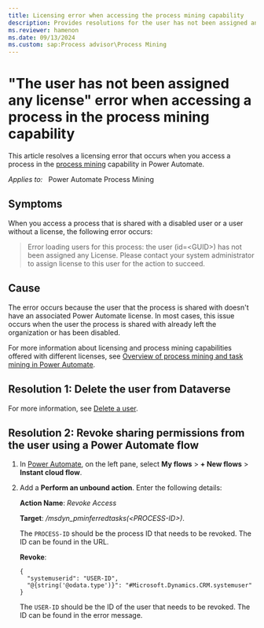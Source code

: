 ```yaml
---
title: Licensing error when accessing the process mining capability
description: Provides resolutions for the user has not been assigned any license error that occurs when accessing a process in Power Automate.
ms.reviewer: hamenon
ms.date: 09/13/2024
ms.custom: sap:Process advisor\Process Mining
---
```

# "The user has not been assigned any license" error when accessing a process in the process mining capability

This article resolves a licensing error that occurs when you access a process in the [process mining](/power-automate/process-mining-overview) capability in Power Automate.

_Applies to:_ &nbsp; Power Automate Process Mining

## Symptoms

When you access a process that is shared with a disabled user or a user without a license, the following error occurs:

> Error loading users for this process: the user (id=\<GUID>) has not been assigned any License. Please contact your system administrator to assign license to this user for the action to succeed.

## Cause

The error occurs because the user that the process is shared with doesn't have an associated Power Automate license. In most cases, this issue occurs when the user the process is shared with already left the organization or has been disabled.

For more information about licensing and process mining capabilities offered with different licenses, see [Overview of process mining and task mining in Power Automate](/power-automate/process-advisor-overview#licensing).

## Resolution 1: Delete the user from Dataverse

For more information, see [Delete a user](/power-apps/developer/data-platform/user-team-entities#delete-a-user).

## Resolution 2: Revoke sharing permissions from the user using a Power Automate flow

1. In [Power Automate](https://make.powerautomate.com/), on the left pane, select **My flows** > **+ New flows** > **Instant cloud flow**.

2. Add a **Perform an unbound action**. Enter the following details:

    **Action Name**: *Revoke Access*

    **Target**: */msdyn_pminferredtasks(\<PROCESS-ID>)*.

    The `PROCESS-ID` should be the process ID that needs to be revoked. The ID can be found in the URL.

    **Revoke**:

    ```http
    {
      "systemuserid": "USER-ID",
      "@{string('@odata.type')}": "#Microsoft.Dynamics.CRM.systemuser"
    }
    ```

    The `USER-ID` should be the ID of the user that needs to be revoked. The ID can be found in the error message.
